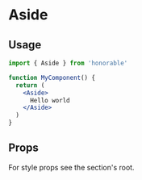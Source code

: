 # Aside

## Usage

```jsx
import { Aside } from 'honorable'

function MyComponent() {
  return (
    <Aside>
      Hello world
    </Aside>
  )
}
```

## Props

For style props see the section's root.

